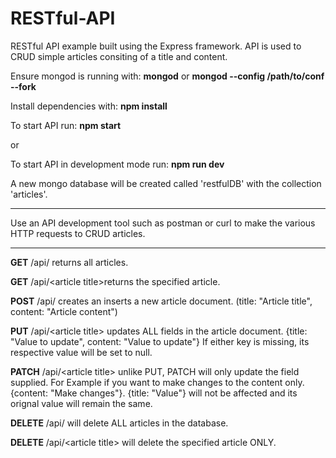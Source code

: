 # RESTful-API
RESTful API example built using the Express framework.
API is used to CRUD simple articles consiting of a title and content.

Ensure mongod is running with: **mongod** or **mongod --config /path/to/conf --fork**

Install dependencies with: **npm install**

To start API run: **npm start**

or

To start API in development mode run: **npm run dev**

A new mongo database will be created called 'restfulDB' with the collection 'articles'.

<hr />

Use an API development tool such as postman or curl to make the various HTTP requests to CRUD articles.

<hr />

**GET** /api/ returns all articles.

**GET** /api/&lt;article title&gt;returns the specified article.

**POST** /api/ creates an inserts a new article document. (title: "Article title", content: "Article content")

**PUT** /api/&lt;article title&gt; updates ALL fields in the article document. {title: "Value to update", content: "Value to update"} If either key is missing, its respective value will be set to null.

**PATCH** /api/&lt;article title&gt; unlike PUT, PATCH will only update the field supplied. For Example if you want to make changes to the content only. {content: "Make changes"}. {title: "Value"} will not be affected and its orignal value will remain the same.

**DELETE** /api/ will delete ALL articles in the database.

**DELETE** /api/&lt;article title&gt; will delete the specified article ONLY.
